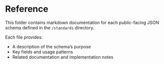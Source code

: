 # Reference

This folder contains markdown documentation for each public-facing JSON schema defined in the `/standards` directory.

Each file provides:
- A description of the schema’s purpose
- Key fields and usage patterns
- Related documentation and implementation notes

